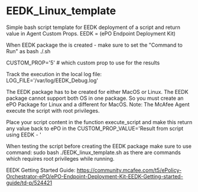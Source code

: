 # EEDK_Linux_template
Simple bash script template for EEDK deployment of a script and return value in Agent Custom Props. 
EEDK = (ePO Endpoint Deployment Kit) 

When EEDK package the is created - make sure to set the "Command to Run" as
bash ./<scriptname>.sh

CUSTOM_PROP='5'  # which custom prop to use for the results

Track the execution in the local log file:
  LOG_FILE='/var/log/EEDK_Debug.log'

The EEDK package has to be created for either MacOS or Linux. The EEDK package cannot support both OS in one package. So you must create an ePO Package for Linux and a different for MacOS. Note: The McAfee Agent execute the script with root privileges.
  
Place your script content in the function execute_script and make this return any value back to ePO in the CUSTOM_PROP_VALUE='Result from script using EEDK - '

When testing the script before creating the EEDK package make sure to use command: sudo bash ./EEDK_linux_template.sh as there are commands which requires root privileges while running.

EEDK Getting Started Guide: https://community.mcafee.com/t5/ePolicy-Orchestrator-ePO/ePO-Endpoint-Deployment-Kit-EEDK-Getting-started-guide/td-p/524421
